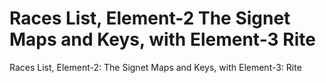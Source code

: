 # Races List, Element-2 The Signet Maps and Keys, with Element-3 Rite

Races List, Element-2: The Signet Maps and Keys, with Element-3: Rite